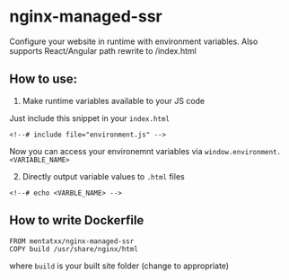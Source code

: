 # nginx-managed-ssr

Configure your website in runtime with environment variables. Also supports React/Angular path rewrite to /index.html

## How to use:

1. Make runtime variables available to your JS code

Just include this snippet in your `index.html`

```
<!--# include file="environment.js" -->
```

Now you can access your environemnt variables via `window.environment.<VARIABLE_NAME>`

2. Directly output variable values to `.html` files

```
<!--# echo <VARBLE_NAME> -->
```

## How to write Dockerfile

```
FROM mentatxx/nginx-managed-ssr
COPY build /usr/share/nginx/html
```

where `build` is your built site folder (change to appropriate)
